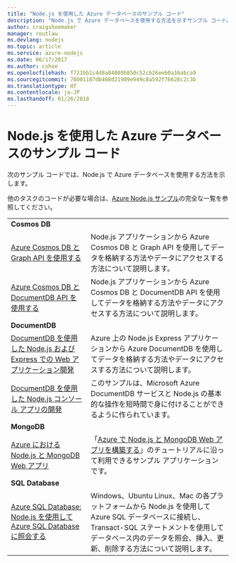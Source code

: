 ```yaml
---
title: "Node.js を使用した Azure データベースのサンプル コード"
description: "Node.js で Azure データベースを使用する方法を示すサンプル コード。"
author: craigshoemaker
manager: routlaw
ms.devlang: nodejs
ms.topic: article
ms.service: azure-nodejs
ms.date: 06/17/2017
ms.author: cshoe
ms.openlocfilehash: f721bb1c4d8a84009b850c52cb26eeb0a16abca9
ms.sourcegitcommit: 78001187db408d21909e949c8a592f76626c2c3b
ms.translationtype: HT
ms.contentlocale: ja-JP
ms.lasthandoff: 01/26/2018
---
```

# <a name="azure-databases-with-nodejs-code-samples"></a>Node.js を使用した Azure データベースのサンプル コード

次のサンプル コードでは、Node.js で Azure データベースを使用する方法を示します。

他のタスクのコードが必要な場合は、[Azure Node.js サンプル](https://azure.microsoft.com/resources/samples/?term=nodejs)の完全な一覧を参照してください。

| | |
|---|---|
| **Cosmos DB** ||
| [Azure Cosmos DB と Graph API を使用する](https://azure.microsoft.com/resources/samples/azure-cosmos-db-graph-nodejs-getting-started/) | Node.js アプリケーションから Azure Cosmos DB と Graph API を使用してデータを格納する方法やデータにアクセスする方法について説明します。 |
| [Azure Cosmos DB と DocumentDB API を使用する](https://azure.microsoft.com/resources/samples/azure-cosmos-db-documentdb-nodejs-getting-started/) | Node.js アプリケーションから Azure Cosmos DB と DocumentDB API を使用してデータを格納する方法やデータにアクセスする方法について説明します。 |
| **DocumentDB** ||
| [DocumentDB を使用した Node.js および Express での Web アプリケーション開発](https://azure.microsoft.com/resources/samples/documentdb-node-todo-app/) | Azure 上の Node.js Express アプリケーションから Azure DocumentDB を使用してデータを格納する方法やデータにアクセスする方法について説明します。 |
| [DocumentDB を使用した Node.js コンソール アプリの開発](https://azure.microsoft.com/resources/samples/documentdb-node-getting-started/) | このサンプルは、Microsoft Azure DocumentDB サービスと Node.js の基本的な操作を短時間で身に付けることができるように作られています。 |
| **MongoDB** ||
| [Azure における Node.js と MongoDB Web アプリ](https://azure.microsoft.com/resources/samples/meanjs/) | 「[Azure で Node.js と MongoDB Web アプリを構築する](http://docs.microsoft.com/azure/app-service-web/app-service-web-tutorial-nodejs-mongodb-app?toc=/azure/node/toc.json&bc=/azure/node/toc.json)」のチュートリアルに沿って利用できるサンプル アプリケーションです。 |
| **SQL Database** ||
| [Azure SQL Database: Node.js を使用して Azure SQL Database に照会する](https://docs.microsoft.com/azure/sql-database/sql-database-connect-query-nodejs) | Windows、Ubuntu Linux、Mac の各プラットフォームから Node.js を使用して Azure SQL データベースに接続し、Transact-SQL ステートメントを使用してデータベース内のデータを照会、挿入、更新、削除する方法について説明します。 |